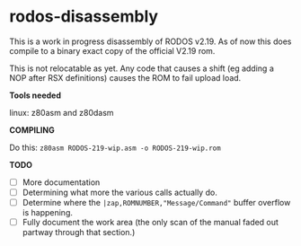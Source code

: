 # rodos-disassembly
This is a work in progress disassembly of RODOS v2.19.
As of now this does compile to a binary exact copy of the official V2.19 rom.

This is not relocatable as yet. Any code that causes a shift (eg adding a NOP after RSX definitions)
causes the ROM to fail upload load.

**Tools needed**

linux: z80asm and z80dasm

**COMPILING**

Do this:
`z80asm RODOS-219-wip.asm -o RODOS-219-wip.rom`

**TODO**
* [ ] More documentation
* [ ] Determining what more the various calls actually do.
* [ ] Determine where the `|zap,ROMNUMBER,"Message/Command"` buffer overflow is happening.
* [ ] Fully document the work area (the only scan of the manual faded out partway through that section.)
